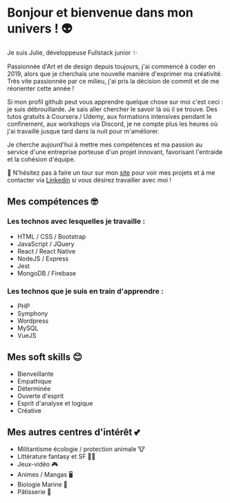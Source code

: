 # Bonjour et bienvenue dans mon univers ! 👽

Je suis Julie, développeuse Fullstack junior ✨
 
Passionnée d'Art et de design depuis toujours, j'ai commencé à coder en 2019, alors que je cherchais une nouvelle manière d'exprimer ma créativité.
Très vite passionnée par ce milieu, j'ai pris la décision de commit et de me réorienter cette année ! 

Si mon profil github peut vous apprendre quelque chose sur moi c'est ceci : je suis débrouillarde. Je sais aller chercher le savoir là où il se trouve. Des tutos gratuits à Coursera / Udemy, aux formations intensives pendant le confinement, aux workshops via Discord, je ne compte plus les heures où j'ai travaillé jusque tard dans la nuit pour m'améliorer.

Je cherche aujourd'hui à mettre mes compétences et ma passion au service d'une entreprise porteuse d'un projet innovant, favorisant l'entraide et la cohésion d'équipe.

💬 N'hésitez pas à faire un tour sur mon [site](https://julie-developer.com) pour voir mes projets et à me contacter via [Linkedin](https://www.linkedin.com/in/julie-paupert/) si vous désirez travailler avec moi !

## Mes compétences 🤓 

### Les technos avec lesquelles je travaille :

  - HTML / CSS / Bootstrap
  - JavaScript / JQuery
  - React / React Native 
  - NodeJS / Express
  - Jest
  - MongoDB / Firebase
  
 ### Les technos que je suis en train d'apprendre :
 
  - PHP 
  - Symphony
  - Wordpress
  - MySQL
  - VueJS
  
## Mes soft skills 😊 

  - Bienveillante
  - Empathique
  - Déterminée
  - Ouverte d'esprit
  - Esprit d'analyse et logique
  - Créative
  
## Mes autres centres d'intérêt 💕 

  - Militantisme écologie / protection animale 🐮
  - Littérature fantasy et SF 🧙‍♂️
  - Jeux-vidéo 🎮
  - Animes / Mangas 🖥
  - Biologie Marine 🐋
  - Pâtisserie 🍰

<!--
**julie-p/julie-p** is a ✨ _special_ ✨ repository because its `README.md` (this file) appears on your GitHub profile.

Here are some ideas to get you started:

- 🔭 I’m currently working on ...
- 🌱 I’m currently learning ...
- 👯 I’m looking to collaborate on ...
- 🤔 I’m looking for help with ...
- 💬 Ask me about ...
- 📫 How to reach me: ...
- 😄 Pronouns: ...
- ⚡ Fun fact: ...
-->
